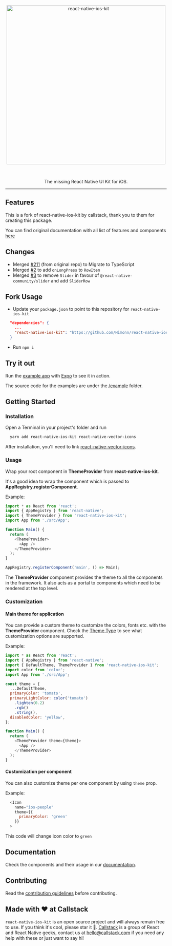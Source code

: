 <p align="center">
  <img alt="react-native-ios-kit" src="./assets/ios-kit-logo-name.png" width="496">
</p>
</br>
<p align="center">
  The missing React Native UI Kit for iOS.
</p>

---


## Features

This is a fork of react-native-ios-kit by callstack, thank you to them for creating this package.

You can find original documentation with all list of features and components [here](https://callstack.github.io/react-native-ios-kit)

## Changes

- Merged [#211](https://github.com/callstack/react-native-ios-kit/pull/211) (from original repo) to Migrate to TypeScript
- Merged [#2](https://github.com/Himonn/react-native-ios-kit/pull/2) to add `onLongPress` to `RowItem`
- Merged [#3](https://github.com/Himonn/react-native-ios-kit/pull/3) to remove `Slider` in favour of `@react-native-community/slider` and add `SliderRow`

## Fork Usage

- Update your `package.json` to point to this repository for `react-native-ios-kit`


```json
  "dependencies": {
    ...
    "react-native-ios-kit": "https://github.com/Himonn/react-native-ios-kit/tarball/87b64318c867eb1e53ce94bbe40504233717fb08",
  }
```


- Run `npm i`


## Try it out

Run the [example app](https://snack.expo.io/@marchenkova/github.com-callstack-react-native-ios-kit:example) with [Expo](https://expo.io/) to see it in action.

The source code for the examples are under the [/example](https://github.com/callstack/react-native-ios-kit/tree/master/example) folder.

## Getting Started

### Installation

Open a Terminal in your project's folder and run

```sh
  yarn add react-native-ios-kit react-native-vector-icons
```

After installation, you'll need to link [react-native-vector-icons](https://github.com/oblador/react-native-vector-icons).

### Usage

Wrap your root component in **ThemeProvider** from **react-native-ios-kit**.

It's a good idea to wrap the component which is passed to **AppRegistry.registerComponent**.

Example:

```javascript
import * as React from 'react';
import { AppRegistry } from 'react-native';
import { ThemeProvider } from 'react-native-ios-kit';
import App from './src/App';

function Main() {
  return (
    <ThemeProvider>
      <App />
    </ThemeProvider>
  );
}

AppRegistry.registerComponent('main', () => Main);
```

The **ThemeProvider** component provides the theme to all the components in the framework. It also acts as a portal to components which need to be rendered at the top level.

### Customization

#### Main theme for application

You can provide a custom theme to customize the colors, fonts etc. with the **ThemeProvider** component.
Check the [Theme Type](https://callstack.github.io/react-native-ios-kit/docs/theme) to see what customization options are supported.

Example:

```javascript
import * as React from 'react';
import { AppRegistry } from 'react-native';
import { DefaultTheme, ThemeProvider } from 'react-native-ios-kit';
import color from 'color';
import App from './src/App';

const theme = {
  ...DefaultTheme,
  primaryColor: 'tomato',
  primaryLightColor: color('tomato')
    .lighten(0.2)
    .rgb()
    .string(),
  disabledColor: 'yellow',
};

function Main() {
  return (
    <ThemeProvider theme={theme}>
      <App />
    </ThemeProvider>
  );
}
```

#### Customization per component

You can also customize theme per one component by using `theme` prop.

Example:

```javascript
  <Icon
    name="ios-people"
    theme={{
      primaryColor: 'green'
    }}
  >
```

This code will change icon color to `green`

## Documentation

Check the components and their usage in our [documentation](https://callstack.github.io/react-native-ios-kit).

## Contributing

Read the [contribution guidelines](/CONTRIBUTING.md) before contributing.

## Made with ❤️ at Callstack

`react-native-ios-kit` is an open source project and will always remain free to use. If you think it's cool, please star it 🌟. [Callstack](callstack-readme-with-love) is a group of React and React Native geeks, contact us at [hello@callstack.com](mailto:hello@callstack.com) if you need any help with these or just want to say hi!

<!-- badges -->

[version-badge]: https://img.shields.io/npm/v/react-native-ios-kit.svg?style=flat-square
[package]: https://www.npmjs.com/package/react-native-ios-kit
[license-badge]: https://img.shields.io/npm/l/react-native-ios-kit.svg?style=flat-square
[license]: https://opensource.org/licenses/MIT
[chat-badge]: https://img.shields.io/discord/426714625279524876.svg?style=flat-square&colorB=758ED3
[chat]: https://discord.gg/zwR2Cdh
[tweet-badge]: https://img.shields.io/badge/tweet-%23react--native--ios--kit-blue.svg?style=flat-square&colorB=1DA1F2&logo=data:image/png;base64,iVBORw0KGgoAAAANSUhEUgAAABgAAAAUCAYAAACXtf2DAAAAAXNSR0IArs4c6QAAAaRJREFUOBGtlM8rBGEYx3cWtRHJRaKcuMtBSitxkCQ3LtzkP9iUUu5ODspRHLhRLtq0FxeicEBC2cOivcge%2FMgan3fNM8bbzL4zm6c%2BPT%2Fe7%2FO8887svrFYBWbbtgWzsAt3sAcpqJFxxF1QV8oJFqFPFst5dLWQAT87oTgPB7DtziFRT1EA4yZolsFkhwjGYFRO8Op0KD8HVe7unoB6PRTBZG8IctAmG1xrHcfkQ2B55sfI%2ByGMXSBqV71xZ8CWdxBxN6ThFuECDEAL%2Bc9HIzDYumVZ966GZnX0SzCZvEqTbkaGywkyFE6hKAsBPhFQ18uPUqh2ggJ%2BUor%2F4M%2F%2FzOC8g6YzR1i%2F8g4vvSI%2ByD7FFNjexQrjHd8%2BnjABI3AU4Wl16TuF1qANGll81jsi5qu%2Bw6XIsCn4ijhU5FmCJpkV6BGNw410hfSf6JKBQ%2FUFxHGYBnWnmOwDwYQ%2BwzdHqO75HtiAMJfaC7ph32FSRJCENUhDHsLaJkL%2FX4wMF4%2BwA5bgAcrZE4sr0Cu9Jq9fxyrvBHWbNkMD5CEHWTjjT2m6r5D92jfmbbKJEWuMMAAAAABJRU5ErkJggg%3D%3D
[tweet]: https://twitter.com/intent/tweet?text=Check%20out%20react-native-ios-kit!%20https://github.com/callstack/react-native-ios-kit%20%F0%9F%91%8D
[callstack]: https://callstack.com/open-source/?utm_source=github.com&utm_medium=referral&utm_campaign=react-native-ios-kit&utm_term=readme-badge
[callstack-readme-with-love]: https://callstack.com/?utm_source=github.com&utm_medium=referral&utm_campaign=react-native-ios-kit&utm_term=readme-with-love
[callstack-badge]: https://callstack.com/images/callstack-badge.svg
[prs-welcome-badge]: https://img.shields.io/badge/PRs-welcome-brightgreen.svg?style=flat-square
[prs-welcome]: http://makeapullrequest.com
